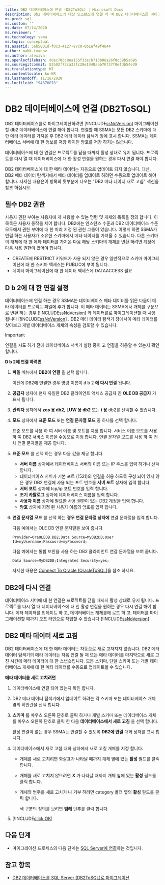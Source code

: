 ```yaml
---
title: DB2 데이터베이스에 연결 (DB2ToSQL) | Microsoft Docs
description: Db2 데이터베이스의 대상 인스턴스에 연결 하 여 DB2 데이터베이스를 마이그레이션하는 방법에 대해 알아봅니다. SSMA는 모든 DB2 스키마에 대 한 메타 데이터를 가져옵니다.
ms.prod: sql
ms.custom: ''
ms.date: 07/14/2020
ms.reviewer: ''
ms.technology: ssma
ms.topic: conceptual
ms.assetid: 5eb5801d-f0c3-4127-97c0-0b1ef49f4844
author: nahk-ivanov
ms.author: alexiva
ms.openlocfilehash: d0ac703c8ea155f33ecb713b98a26f0c39b5a695
ms.sourcegitcommit: 82b92f73ca32fc28e1948aab70f37f0efdb54e39
ms.translationtype: MT
ms.contentlocale: ko-KR
ms.lasthandoff: 11/18/2020
ms.locfileid: "94870078"
---
```

# <a name="connecting-to-db2-database-db2tosql"></a>DB2 데이터베이스에 연결 (DB2ToSQL)

DB2 데이터베이스를로 마이그레이션하려면 [!INCLUDE[ssNoVersion](../../includes/ssnoversion-md.md)] 마이그레이션할 db2 데이터베이스에 연결 해야 합니다. 연결할 때 SSMA는 모든 DB2 스키마에 대 한 메타 데이터를 가져온 후 DB2 메타 데이터 탐색기 창에 표시 합니다. SSMA는 데이터베이스 서버에 대 한 정보를 저장 하지만 암호를 저장 하지는 않습니다.

데이터베이스에 대 한 연결은 프로젝트를 닫을 때까지 활성 상태로 유지 됩니다. 프로젝트를 다시 열 때 데이터베이스에 대 한 활성 연결을 원하는 경우 다시 연결 해야 합니다.

DB2 데이터베이스에 대 한 메타 데이터는 자동으로 업데이트 되지 않습니다. 대신, DB2 메타 데이터 탐색기에서 메타 데이터를 업데이트 하려면 수동으로 업데이트 해야 합니다. 자세한 내용은이 항목의 뒷부분에 나오는 "DB2 메타 데이터 새로 고침" 섹션을 참조 하십시오.

## <a name="required-db2-permissions"></a>필수 DB2 권한

사용자 권한 부여는 사용자에 게 사용할 수 있는 명령 및 개체의 목록을 정의 합니다. 이 목록은 사용자 동작을 제어 합니다. DB2에는 인스턴스 수준과 DB2 데이터베이스 수준 모두에서 권한 부여에 대 한 미리 지정 된 권한 그룹이 있습니다. 이렇게 하면 SSMA가 연결 하는 사용자가 소유한 스키마에서 메타 데이터를 가져올 수 있습니다. 다른 스키마의 개체에 대 한 메타 데이터를 가져온 다음 해당 스키마의 개체를 변환 하려면 계정에 다음 사용 권한이 있어야 합니다.

- CREATE에 RESTRICT 키워드가 사용 되지 않은 경우 일반적으로 스키마 마이그레이션에 대 한 스키마 액세스는 PUBLIC에 부여 됩니다.
- 데이터 마이그레이션에 대 한 데이터 액세스에 DATAACCESS 필요

## <a name="establishing-a-connection-to-db2"></a>D b 2에 대 한 연결 설정

데이터베이스에 연결 하는 경우 SSMA는 데이터베이스 메타 데이터를 읽은 다음이 메타 데이터를 프로젝트 파일에 추가 합니다. 이 메타 데이터는 SSMA에서 개체를 구문으로 변환 하는 경우 [!INCLUDE[ssNoVersion](../../includes/ssnoversion-md.md)] 와 데이터를로 마이그레이션할 때 사용 됩니다 [!INCLUDE[ssNoVersion](../../includes/ssnoversion-md.md)] . DB2 메타 데이터 탐색기 창에서이 메타 데이터를 찾아보고 개별 데이터베이스 개체의 속성을 검토할 수 있습니다.  

> [!IMPORTANT]
> 연결을 시도 하기 전에 데이터베이스 서버가 실행 중이 고 연결을 허용할 수 있는지 확인 합니다.

**D b 2에 연결 하려면**

1. **파일** 메뉴에서 **DB2에 연결** 을 선택 합니다.

   이전에 DB2에 연결한 경우 명령 이름이 d b 2 **에 다시 연결** 됩니다.

2. **공급자** 상자에 현재 유일한 DB2 클라이언트 액세스 공급자 인 **OLE DB 공급자** 가 표시 됩니다.

3. **관리자** 상자에서 **zos 용 db2**, **LUW 용 db2** 또는 **i 용** db2를 선택할 수 있습니다.

4. **모드** 상자에서 **표준 모드** 또는 **연결 문자열 모드** 중 하나를 선택 합니다.

   표준 모드를 사용 하 여 서버 이름 및 포트를 지정 합니다. 서비스 이름 모드를 사용 하 여 DB2 서비스 이름을 수동으로 지정 합니다. 연결 문자열 모드를 사용 하 여 전체 연결 문자열을 제공 합니다.

5. **표준 모드** 를 선택 하는 경우 다음 값을 제공 합니다.

   - **서버 이름** 상자에서 데이터베이스 서버의 이름 또는 IP 주소를 입력 하거나 선택 합니다.
   - 데이터베이스 서버가 기본 포트 (1521)의 연결을 허용 하도록 구성 되어 있지 않은 경우 DB2 연결에 사용 되는 포트 번호를 **서버 포트** 상자에 입력 합니다.
   - **서버 포트** 상자에 tcp/ip 포트 번호를 입력 합니다.
   - **초기 카탈로그** 상자에 데이터베이스 이름을 입력 합니다.
   - **사용자 이름** 상자에 필요한 사용 권한이 있는 DB2 계정을 입력 합니다.
   - **암호** 상자에 지정 된 사용자 이름의 암호를 입력 합니다.

6. **연결 문자열 모드** 를 선택 하는 **경우 연결 문자열 상자에** 연결 문자열을 입력 합니다.

   다음 예에서는 OLE DB 연결 문자열을 보여 줍니다.

   `Provider=OraOLEDB.DB2;Data Source=MyDB2DB;User Id=myUsername;Password=myPassword;`

   다음 예에서는 통합 보안을 사용 하는 DB2 클라이언트 연결 문자열을 보여 줍니다.
  
   `Data Source=MyDB2DB;Integrated Security=yes;`

   자세한 내용은 [Connect To Oracle &#40;OracleToSQL&#41;](../../ssma/oracle/connect-to-oracle-oracletosql.md)을 참조 하세요.
  
## <a name="reconnecting-to-db2"></a>DB2에 다시 연결

데이터베이스 서버에 대 한 연결은 프로젝트를 닫을 때까지 활성 상태로 유지 됩니다. 프로젝트를 다시 열 때 데이터베이스에 대 한 활성 연결을 원하는 경우 다시 연결 해야 합니다. 메타 데이터를 업데이트 하 고, 데이터베이스 개체를에 로드 하 고, 데이터를 마이그레이션할 때까지 오프 라인으로 작업할 수 있습니다 [!INCLUDE[ssNoVersion](../../includes/ssnoversion-md.md)] .

## <a name="refreshing-db2-metadata"></a>DB2 메타 데이터 새로 고침

DB2 데이터베이스에 대 한 메타 데이터는 자동으로 새로 고쳐지지 않습니다. DB2 메타 데이터 탐색기의 메타 데이터는 처음 연결 될 때 또는 메타 데이터를 마지막으로 새로 고친 시간에 메타 데이터에 대 한 스냅숏입니다. 모든 스키마, 단일 스키마 또는 개별 데이터베이스 개체에 대 한 메타 데이터를 수동으로 업데이트할 수 있습니다.

**메타 데이터를 새로 고치려면**

1. 데이터베이스에 연결 되어 있는지 확인 합니다.
2. DB2 메타 데이터 탐색기에서 업데이트 하려는 각 스키마 또는 데이터베이스 개체 옆의 확인란을 선택 합니다.
3. **스키마** 를 마우스 오른쪽 단추로 클릭 하거나 개별 스키마 또는 데이터베이스 개체를 마우스 오른쪽 단추로 클릭 한 다음 **데이터베이스에서 새로 고침** 을 선택 합니다.

   활성 연결이 없는 경우 SSMA는 연결할 수 있도록 **DB2에 연결** 대화 상자를 표시 합니다.
  
4. 데이터베이스에서 새로 고침 대화 상자에서 새로 고칠 개체를 지정 합니다.
   - 개체를 새로 고치려면 화살표가 나타날 때까지 개체 옆에 있는 **활성** 필드를 클릭 합니다.
   - 개체를 새로 고치지 않으려면 **X** 가 나타날 때까지 개체 옆에 있는 **활성** 필드를 클릭 합니다.
   - 개체의 범주를 새로 고치거 나 거부 하려면 category 폴더 옆의 **활성** 필드를 클릭 합니다.

     색 구분의 정의를 보려면 **범례** 단추를 클릭 합니다.

5. [!INCLUDE[click OK](../../includes/clickok-md.md)]

## <a name="next-step"></a>다음 단계

- 마이그레이션 프로세스의 다음 단계는 [SQL Server에 연결](./connecting-to-sql-server-db2tosql.md)하는 것입니다.

## <a name="see-also"></a>참고 항목

- [DB2 데이터베이스를 SQL Server &#40;DB2ToSQL&#41;로 마이그레이션 ](../../ssma/db2/migrating-db2-databases-to-sql-server-db2tosql.md)